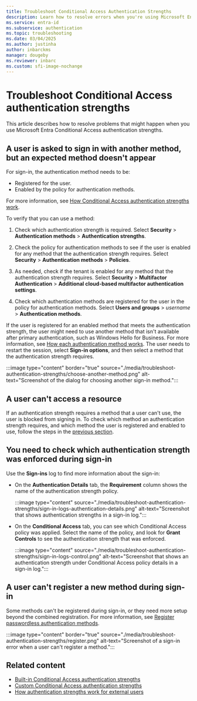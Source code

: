 ```yaml
---
title: Troubleshoot Conditional Access Authentication Strengths
description: Learn how to resolve errors when you're using Microsoft Entra Conditional Access authentication strengths.
ms.service: entra-id
ms.subservice: authentication
ms.topic: troubleshooting
ms.date: 03/04/2025
ms.author: justinha
author: inbarckms
manager: dougeby
ms.reviewer: inbarc
ms.custom: sfi-image-nochange
---
```

# Troubleshoot Conditional Access authentication strengths

This article describes how to resolve problems that might happen when you use Microsoft Entra Conditional Access authentication strengths.

## A user is asked to sign in with another method, but an expected method doesn't appear

For sign-in, the authentication method needs to be:

- Registered for the user.
- Enabled by the policy for authentication methods.

For more information, see [How Conditional Access authentication strengths work](concept-authentication-strength-how-it-works.md).

To verify that you can use a method:

1. Check which authentication strength is required. Select **Security** > **Authentication methods** > **Authentication strengths**.

1. Check the policy for authentication methods to see if the user is enabled for any method that the authentication strength requires. Select **Security** > **Authentication methods** > **Policies**.

1. As needed, check if the tenant is enabled for any method that the authentication strength requires. Select **Security** > **Multifactor Authentication** > **Additional cloud-based multifactor authentication settings**.

1. Check which authentication methods are registered for the user in the policy for authentication methods. Select **Users and groups** > *username* > **Authentication methods**.

If the user is registered for an enabled method that meets the authentication strength, the user might need to use another method that isn't available after primary authentication, such as Windows Hello for Business. For more information, see [How each authentication method works](concept-authentication-methods.md#how-each-authentication-method-works). The user needs to restart the session, select **Sign-in options**, and then select a method that the authentication strength requires.

:::image type="content" border="true" source="./media/troubleshoot-authentication-strengths/choose-another-method.png" alt-text="Screenshot of the dialog for choosing another sign-in method.":::

## A user can't access a resource

If an authentication strength requires a method that a user can't use, the user is blocked from signing in. To check which method an authentication strength requires, and which method the user is registered and enabled to use, follow the steps in the [previous section](#a-user-is-asked-to-sign-in-with-another-method-but-an-expected-method-doesnt-appear).

## You need to check which authentication strength was enforced during sign-in

Use the **Sign-ins** log to find more information about the sign-in:

- On the **Authentication Details** tab, the **Requirement** column shows the name of the authentication strength policy.

  :::image type="content" source="./media/troubleshoot-authentication-strengths/sign-in-logs-authentication-details.png" alt-text="Screenshot that shows authentication strengths in a sign-in log.":::

- On the **Conditional Access** tab, you can see which Conditional Access policy was applied. Select the name of the policy, and look for **Grant Controls** to see the authentication strength that was enforced.

  :::image type="content" source="./media/troubleshoot-authentication-strengths/sign-in-logs-control.png" alt-text="Screenshot that shows an authentication strength under Conditional Access policy details in a sign-in log.":::

## A user can't register a new method during sign-in

Some methods can't be registered during sign-in, or they need more setup beyond the combined registration. For more information, see [Register passwordless authentication methods](concept-authentication-strength-how-it-works.md#registration-of-passwordless-authentication-methods).

:::image type="content" border="true" source="./media/troubleshoot-authentication-strengths/register.png" alt-text="Screenshot of a sign-in error when a user can't register a method.":::

## Related content

- [Built-in Conditional Access authentication strengths](concept-authentication-strengths.md)
- [Custom Conditional Access authentication strengths](concept-authentication-strength-advanced-options.md)
- [How authentication strengths work for external users](concept-authentication-strength-external-users.md)
